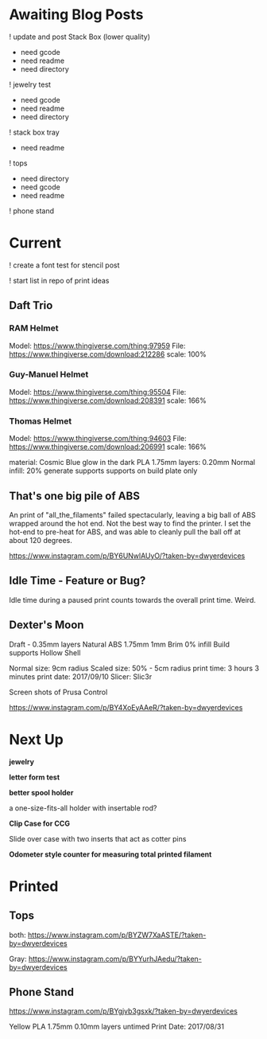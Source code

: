 # Awaiting Blog Posts

! update and post Stack Box (lower quality) 
 - need gcode
 - need readme
 - need directory


! jewelry test
 - need gcode
 - need readme
 - need directory
 
! stack box tray
 - need readme
 
! tops
 - need directory
 - need gcode
 - need readme
 
! phone stand

# Current

! create a font test for stencil post

! start list in repo of print ideas


## Daft Trio

### RAM Helmet
Model: https://www.thingiverse.com/thing:97959
File: https://www.thingiverse.com/download:212286
scale: 100%

### Guy-Manuel Helmet
Model: https://www.thingiverse.com/thing:95504
File: https://www.thingiverse.com/download:208391
scale: 166%

### Thomas Helmet
Model: https://www.thingiverse.com/thing:94603
File: https://www.thingiverse.com/download:206991
scale: 166%

material: Cosmic Blue glow in the dark PLA 1.75mm
layers: 0.20mm Normal
infill: 20%
generate supports
supports on build plate only

## That's one big pile of ABS

An print of "all_the_filaments" failed spectacularly, leaving a big ball of ABS wrapped around the hot end. Not
the best way to find the printer. I set the hot-end to pre-heat for ABS, and was able to cleanly pull the ball
off at about 120 degrees.

https://www.instagram.com/p/BY6UNwlAUyO/?taken-by=dwyerdevices


## Idle Time - Feature or Bug? 

Idle time during a paused print counts towards the overall print time. Weird.


## Dexter's Moon

Draft - 0.35mm layers
Natural ABS 1.75mm
1mm Brim
0% infill
Build supports
Hollow Shell

Normal size: 9cm radius
Scaled size: 50% - 5cm radius
print time: 3 hours 3 minutes
print date: 2017/09/10
Slicer: Slic3r

Screen shots of Prusa Control

https://www.instagram.com/p/BY4XoEyAAeR/?taken-by=dwyerdevices


# Next Up

**jewelry**

**letter form test**

**better spool holder**

 a one-size-fits-all holder with insertable rod?
 
**Clip Case for CCG**

Slide over case with two inserts that act as cotter pins

**Odometer style counter for measuring total printed filament**

# Printed


## Tops

both: https://www.instagram.com/p/BYZW7XaASTE/?taken-by=dwyerdevices

Gray: https://www.instagram.com/p/BYYurhJAedu/?taken-by=dwyerdevices




## Phone Stand

https://www.instagram.com/p/BYgjvb3gsxk/?taken-by=dwyerdevices

Yellow PLA 1.75mm
0.10mm layers
untimed 
Print Date: 2017/08/31

